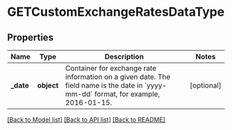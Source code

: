 # GETCustomExchangeRatesDataType

## Properties
Name | Type | Description | Notes
------------ | ------------- | ------------- | -------------
**_date** | **object** | Container for exchange rate information on a given date. The field name is the date in &#x60;yyyy-mm-dd&#x60; format, for example, 2016-01-15.  | [optional] 

[[Back to Model list]](../README.md#documentation-for-models) [[Back to API list]](../README.md#documentation-for-api-endpoints) [[Back to README]](../README.md)

